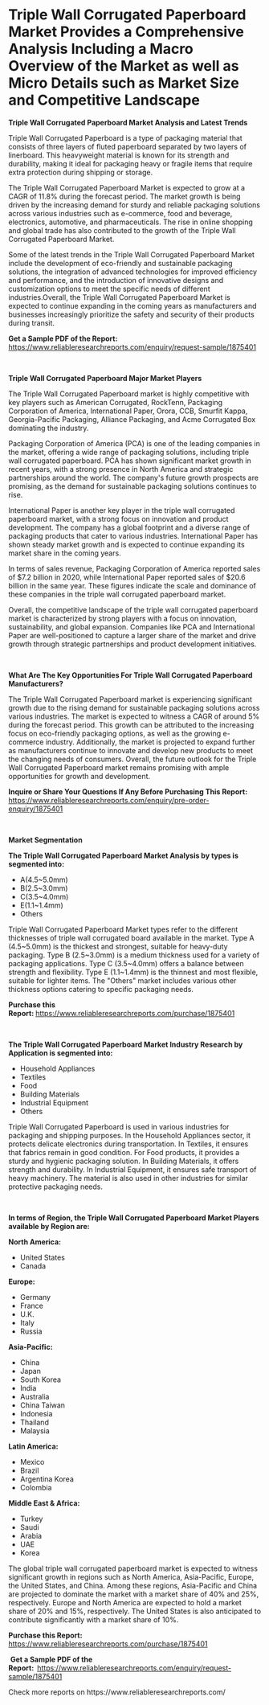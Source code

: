 <p><h1>Triple Wall Corrugated Paperboard Market Provides a Comprehensive Analysis Including a Macro Overview of the Market as well as Micro Details such as Market Size and Competitive Landscape</h1></p><p><strong>Triple Wall Corrugated Paperboard Market Analysis and Latest Trends</strong></p>
<p><p>Triple Wall Corrugated Paperboard is a type of packaging material that consists of three layers of fluted paperboard separated by two layers of linerboard. This heavyweight material is known for its strength and durability, making it ideal for packaging heavy or fragile items that require extra protection during shipping or storage.</p><p>The Triple Wall Corrugated Paperboard Market is expected to grow at a CAGR of 11.8% during the forecast period. The market growth is being driven by the increasing demand for sturdy and reliable packaging solutions across various industries such as e-commerce, food and beverage, electronics, automotive, and pharmaceuticals. The rise in online shopping and global trade has also contributed to the growth of the Triple Wall Corrugated Paperboard Market.</p><p>Some of the latest trends in the Triple Wall Corrugated Paperboard Market include the development of eco-friendly and sustainable packaging solutions, the integration of advanced technologies for improved efficiency and performance, and the introduction of innovative designs and customization options to meet the specific needs of different industries.Overall, the Triple Wall Corrugated Paperboard Market is expected to continue expanding in the coming years as manufacturers and businesses increasingly prioritize the safety and security of their products during transit.</p></p>
<p><strong>Get a Sample PDF of the Report:&nbsp;</strong> <a href="https://www.reliableresearchreports.com/enquiry/request-sample/1875401">https://www.reliableresearchreports.com/enquiry/request-sample/1875401</a></p>
<p>&nbsp;</p>
<p><strong>Triple Wall Corrugated Paperboard Major Market Players</strong></p>
<p><p>The Triple Wall Corrugated Paperboard market is highly competitive with key players such as American Corrugated, RockTenn, Packaging Corporation of America, International Paper, Orora, CCB, Smurfit Kappa, Georgia-Pacific Packaging, Alliance Packaging, and Acme Corrugated Box dominating the industry. </p><p>Packaging Corporation of America (PCA) is one of the leading companies in the market, offering a wide range of packaging solutions, including triple wall corrugated paperboard. PCA has shown significant market growth in recent years, with a strong presence in North America and strategic partnerships around the world. The company's future growth prospects are promising, as the demand for sustainable packaging solutions continues to rise.</p><p>International Paper is another key player in the triple wall corrugated paperboard market, with a strong focus on innovation and product development. The company has a global footprint and a diverse range of packaging products that cater to various industries. International Paper has shown steady market growth and is expected to continue expanding its market share in the coming years.</p><p>In terms of sales revenue, Packaging Corporation of America reported sales of $7.2 billion in 2020, while International Paper reported sales of $20.6 billion in the same year. These figures indicate the scale and dominance of these companies in the triple wall corrugated paperboard market.</p><p>Overall, the competitive landscape of the triple wall corrugated paperboard market is characterized by strong players with a focus on innovation, sustainability, and global expansion. Companies like PCA and International Paper are well-positioned to capture a larger share of the market and drive growth through strategic partnerships and product development initiatives.</p></p>
<p>&nbsp;</p>
<p><strong>What Are The Key Opportunities For Triple Wall Corrugated Paperboard Manufacturers?</strong></p>
<p><p>The Triple Wall Corrugated Paperboard market is experiencing significant growth due to the rising demand for sustainable packaging solutions across various industries. The market is expected to witness a CAGR of around 5% during the forecast period. This growth can be attributed to the increasing focus on eco-friendly packaging options, as well as the growing e-commerce industry. Additionally, the market is projected to expand further as manufacturers continue to innovate and develop new products to meet the changing needs of consumers. Overall, the future outlook for the Triple Wall Corrugated Paperboard market remains promising with ample opportunities for growth and development.</p></p>
<p><strong>Inquire or Share Your Questions If Any Before Purchasing This Report:</strong> <a href="https://www.reliableresearchreports.com/enquiry/pre-order-enquiry/1875401">https://www.reliableresearchreports.com/enquiry/pre-order-enquiry/1875401</a></p>
<p>&nbsp;</p>
<p><strong>Market Segmentation</strong></p>
<p><strong>The Triple Wall Corrugated Paperboard Market Analysis by types is segmented into:</strong></p>
<p><ul><li>A(4.5~5.0mm)</li><li>B(2.5~3.0mm)</li><li>C(3.5~4.0mm)</li><li>E(1.1~1.4mm)</li><li>Others</li></ul></p>
<p><p>Triple Wall Corrugated Paperboard Market types refer to the different thicknesses of triple wall corrugated board available in the market. Type A (4.5~5.0mm) is the thickest and strongest, suitable for heavy-duty packaging. Type B (2.5~3.0mm) is a medium thickness used for a variety of packaging applications. Type C (3.5~4.0mm) offers a balance between strength and flexibility. Type E (1.1~1.4mm) is the thinnest and most flexible, suitable for lighter items. The "Others" market includes various other thickness options catering to specific packaging needs.</p></p>
<p><strong>Purchase this Report:&nbsp;</strong><a href="https://www.reliableresearchreports.com/purchase/1875401">https://www.reliableresearchreports.com/purchase/1875401</a></p>
<p>&nbsp;</p>
<p><strong>The Triple Wall Corrugated Paperboard Market Industry Research by Application is segmented into:</strong></p>
<p><ul><li>Household Appliances</li><li>Textiles</li><li>Food</li><li>Building Materials</li><li>Industrial Equipment</li><li>Others</li></ul></p>
<p><p>Triple Wall Corrugated Paperboard is used in various industries for packaging and shipping purposes. In the Household Appliances sector, it protects delicate electronics during transportation. In Textiles, it ensures that fabrics remain in good condition. For Food products, it provides a sturdy and hygienic packaging solution. In Building Materials, it offers strength and durability. In Industrial Equipment, it ensures safe transport of heavy machinery. The material is also used in other industries for similar protective packaging needs.</p></p>
<p>&nbsp;</p>
<p><strong>In terms of Region, the Triple Wall Corrugated Paperboard Market Players available by Region are:</strong></p>
<p>
    <p> <strong> North America: </strong>
        <ul>
            <li>United States</li>
            <li>Canada</li>
        </ul>
        </p> 
    <p> <strong> Europe: </strong>
        <ul>
            <li>Germany</li>
            <li>France</li>
            <li>U.K.</li>
            <li>Italy</li>
            <li>Russia</li>
        </ul>
        </p> 
    <p> <strong> Asia-Pacific: </strong>
        <ul>
            <li>China</li>
            <li>Japan</li>
            <li>South Korea</li>
            <li>India</li>
            <li>Australia</li>
            <li>China Taiwan</li>
            <li>Indonesia</li>
            <li>Thailand</li>
            <li>Malaysia</li>
        </ul>
        </p> 
    <p> <strong> Latin America: </strong>
        <ul>
            <li>Mexico</li>
            <li>Brazil</li>
            <li>Argentina Korea</li>
            <li>Colombia</li>
        </ul>
        </p> 
    <p> <strong> Middle East & Africa: </strong>
        <ul>
            <li>Turkey</li>
            <li>Saudi</li>
            <li>Arabia</li>
            <li>UAE</li>
            <li>Korea</li>
        </ul>
    </p>
    </p>
<p><p>The global triple wall corrugated paperboard market is expected to witness significant growth in regions such as North America, Asia-Pacific, Europe, the United States, and China. Among these regions, Asia-Pacific and China are projected to dominate the market with a market share of 40% and 25%, respectively. Europe and North America are expected to hold a market share of 20% and 15%, respectively. The United States is also anticipated to contribute significantly with a market share of 10%.</p></p>
<p><strong>Purchase this Report: </strong><a href="https://www.reliableresearchreports.com/purchase/1875401">https://www.reliableresearchreports.com/purchase/1875401</a></p>
<p>&nbsp;<strong>Get a Sample PDF of the Report:&nbsp;&nbsp;</strong><a href="https://www.reliableresearchreports.com/enquiry/request-sample/1875401">https://www.reliableresearchreports.com/enquiry/request-sample/1875401</a></p>
<p><strong></strong></p>
<p>Check more reports on https://www.reliableresearchreports.com/</p>